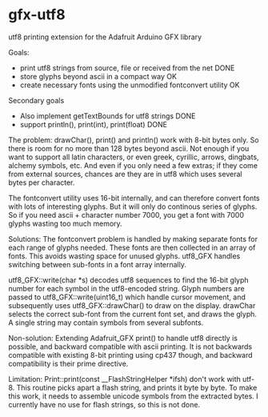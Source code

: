 # gfx-utf8
utf8 printing extension for the Adafruit Arduino GFX library

Goals:
 * print utf8 strings from source, file or received from the net    DONE
 * store glyphs beyond ascii in a compact way                       OK
 * create necessary fonts using the unmodified fontconvert utility  OK

Secondary goals
 * Also implement getTextBounds for utf8 strings                    DONE
 * support println(), print(int), print(float)                      DONE

The problem:
drawChar(), print() and println() work with 8-bit bytes only. So there is room for no more than 128 bytes beyond ascii. Not enough if you want to support all latin characters, or even greek, cyrillic, arrows, dingbats, alchemy symbols, etc. And even if you only need a few extras; if they come from external sources, chances are they are in utf8 which uses several bytes per character.

The fontconvert utility uses 16-bit internally, and can therefore convert fonts with lots of interesting glyphs. But it will only do continous series of glyphs. So if you need ascii + character number 7000, you get a font with 7000 glyphs wasting too much memory.

Solutions:
The fontconvert problem is handled by making separate fonts for each range of glyphs needed. These fonts are then collected in an array of fonts. This avoids wasting space for unused glyphs. utf8_GFX handles switching between sub-fonts in a font array internally.

utf8_GFX::write(char *s) decodes utf8 sequences to find the 16-bit glyph number for each symbol in the utf8-encoded string. Glyph numbers are passed to utf8_GFX::write(uint16_t) which handle cursor movement, and subsequently uses utf8_GFX::drawChar() to draw on the display. drawChar selects the correct sub-font from the current font set, and draws the glyph. A single string may contain symbols from several subfonts.

Non-solution:
Extending Adafruit_GFX print() to handle utf8 directly is possible, and backward compatible with ascii printing. It is not backwards compatible with existing 8-bit printing using cp437 though, and backward compatibility is their prime directive.

Limitation:
Print::print(const __FlashStringHelper *ifsh) don't work with utf-8. This routine picks apart a flash string, and prints it byte by byte. To make this work, it needs to assemble unicode symbols from the extracted bytes. I currently have no use for flash strings, so this is not done.

